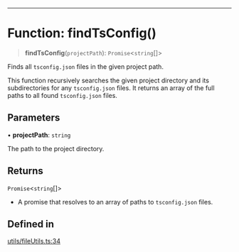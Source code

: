 ***

# Function: findTsConfig()

> **findTsConfig**(`projectPath`): `Promise`\<`string`[]\>

Finds all `tsconfig.json` files in the given project path.

This function recursively searches the given project directory and its subdirectories
for any `tsconfig.json` files. It returns an array of the full paths to all found
`tsconfig.json` files.

## Parameters

• **projectPath**: `string`

The path to the project directory.

## Returns

`Promise`\<`string`[]\>

- A promise that resolves to an array of paths to `tsconfig.json` files.

## Defined in

[utils/fileUtils.ts:34](https://github.com/asifqatar/Snapper/blob/ae06de0570b7844bea238585c0b60d7a09e4149d/utils/fileUtils.ts#L34)
